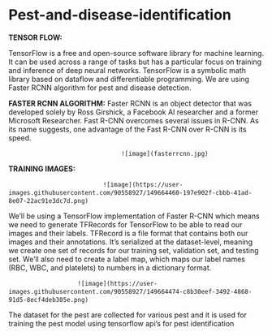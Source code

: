 # Pest-and-disease-identification

**TENSOR FLOW:**

TensorFlow is a free and open-source software library for machine learning. It can be used across a range of tasks but has a particular focus on training and inference of deep neural networks. TensorFlow is a symbolic math library based on dataflow and differentiable programming. We are using Faster RCNN algorithm for pest and disease detection.

**FASTER RCNN ALGORITHM:**
Faster RCNN is an object detector that was developed solely by Ross Girshick, a Facebook AI researcher and a former Microsoft Researcher. Fast R-CNN overcomes several issues in R-CNN. As its name suggests, one advantage of the Fast R-CNN over R-CNN is its speed.

                                   ![image](fasterrcnn.jpg)

                

**TRAINING IMAGES:**
                                  
                              ![image](https://user-images.githubusercontent.com/90558927/149664460-197e902f-cbbb-41ad-8e07-22ac91e3dc7d.png)

We’ll be using a TensorFlow implementation of Faster R-CNN which means we need to generate TFRecords for TensorFlow to be able to read our images and their labels. TFRecord is a file format that contains both our images and their annotations. It’s serialized at the dataset-level, meaning we create one set of records for our training set, validation set, and testing set. We’ll also need to create a label map, which maps our label names (RBC, WBC, and platelets) to numbers in a dictionary format.
                       
                       ![image](https://user-images.githubusercontent.com/90558927/149664474-c8b30eef-3492-4868-91d5-8ecf4deb305e.png) 
                            
The dataset for the pest are collected for various pest  and it is used for training the pest model using tensorflow api’s for pest identification
